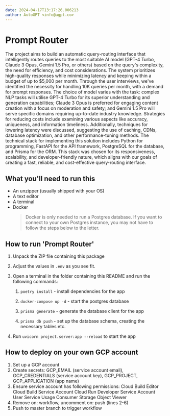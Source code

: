 ```yaml
---
date: 2024-04-17T13:17:26.006213
author: AutoGPT <info@agpt.co>
---
```


# Prompt Router

The project aims to build an automatic query-routing interface that intelligently routes queries to the most suitable AI model (GPT-4 Turbo, Claude 3 Opus, Gemini 1.5 Pro, or others) based on the query's complexity, the need for efficiency, and cost considerations. The system prioritizes high-quality responses while minimizing latency and keeping within a budget of up to $5,000 per month. Through the user interviews, we've identified the necessity for handling 10K queries per month, with a demand for prompt responses. The choice of model varies with the task: complex NLP tasks will utilise GPT-4 Turbo for its superior understanding and generation capabilities; Claude 3 Opus is preferred for engaging content creation with a focus on moderation and safety; and Gemini 1.5 Pro will serve specific domains requiring up-to-date industry knowledge. Strategies for reducing costs include examining various aspects like accuracy, uniqueness, and information timeliness. Additionally, techniques for lowering latency were discussed, suggesting the use of caching, CDNs, database optimization, and other performance-tuning methods. The technical stack for implementing this solution includes Python for programming, FastAPI for the API framework, PostgreSQL for the database, and Prisma for the ORM. This stack was chosen for its responsiveness, scalability, and developer-friendly nature, which aligns with our goals of creating a fast, reliable, and cost-effective query-routing interface.

## What you'll need to run this
* An unzipper (usually shipped with your OS)
* A text editor
* A terminal
* Docker
  > Docker is only needed to run a Postgres database. If you want to connect to your own
  > Postgres instance, you may not have to follow the steps below to the letter.


## How to run 'Prompt Router'

1. Unpack the ZIP file containing this package

2. Adjust the values in `.env` as you see fit.

3. Open a terminal in the folder containing this README and run the following commands:

    1. `poetry install` - install dependencies for the app

    2. `docker-compose up -d` - start the postgres database

    3. `prisma generate` - generate the database client for the app

    4. `prisma db push` - set up the database schema, creating the necessary tables etc.

4. Run `uvicorn project.server:app --reload` to start the app

## How to deploy on your own GCP account
1. Set up a GCP account
2. Create secrets: GCP_EMAIL (service account email), GCP_CREDENTIALS (service account key), GCP_PROJECT, GCP_APPLICATION (app name)
3. Ensure service account has following permissions: 
    Cloud Build Editor
    Cloud Build Service Account
    Cloud Run Developer
    Service Account User
    Service Usage Consumer
    Storage Object Viewer
4. Remove on: workflow, uncomment on: push (lines 2-6)
5. Push to master branch to trigger workflow

